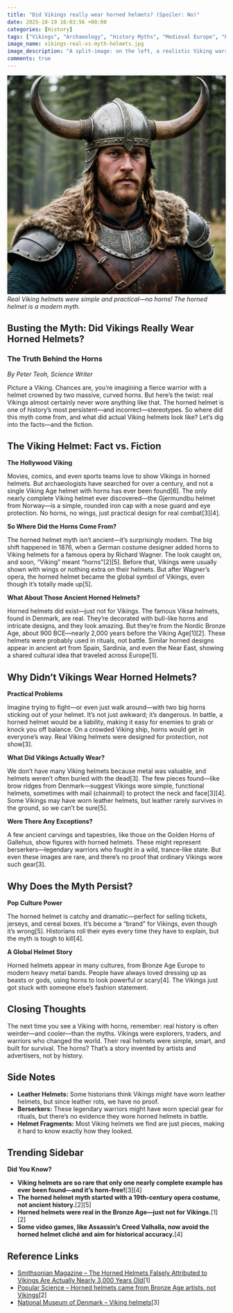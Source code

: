 ```yaml
---
title: "Did Vikings really wear horned helmets? (Spoiler: No)"
date: 2025-10-19 16:03:56 +08:00
categories: [History]
tags: ["Vikings", "Archaeology", "History Myths", "Medieval Europe", "Pop Culture"]
image_name: vikings-real-vs-myth-helmets.jpg
image_description: "A split-image: on the left, a realistic Viking warrior in a simple iron helmet, based on the Gjermundbu find; on the right, a cartoonish Viking with huge, curved horns on his helmet, symbolizing the popular myth. Background hints at a Scandinavian landscape with a Viking longship."
comments: true
---
```



![Real Viking helmets were simple and practical—no horns! The horned helmet is a modern myth.](/assets/images/real-vs-myth-helmets.jpg)
*Real Viking helmets were simple and practical—no horns! The horned helmet is a modern myth.*

<!-- Image Description: A split-image: on the left, a realistic Viking warrior in a simple iron helmet, based on the Gjermundbu find; on the right, a cartoonish Viking with huge, curved horns on his helmet, symbolizing the popular myth. Background hints at a Scandinavian landscape with a Viking longship. -->


## Busting the Myth: Did Vikings Really Wear Horned Helmets?

### The Truth Behind the Horns

*By Peter Teoh, Science Writer*

Picture a Viking. Chances are, you’re imagining a fierce warrior with a helmet crowned by two massive, curved horns. But here’s the twist: real Vikings almost certainly never wore anything like that. The horned helmet is one of history’s most persistent—and incorrect—stereotypes. So where did this myth come from, and what did actual Viking helmets look like? Let’s dig into the facts—and the fiction.

## The Viking Helmet: Fact vs. Fiction

**The Hollywood Viking**

Movies, comics, and even sports teams love to show Vikings in horned helmets. But archaeologists have searched for over a century, and not a single Viking Age helmet with horns has ever been found[6]. The only nearly complete Viking helmet ever discovered—the Gjermundbu helmet from Norway—is a simple, rounded iron cap with a nose guard and eye protection. No horns, no wings, just practical design for real combat[3][4].

**So Where Did the Horns Come From?**

The horned helmet myth isn’t ancient—it’s surprisingly modern. The big shift happened in 1876, when a German costume designer added horns to Viking helmets for a famous opera by Richard Wagner. The look caught on, and soon, “Viking” meant “horns”[2][5]. Before that, Vikings were usually shown with wings or nothing extra on their helmets. But after Wagner’s opera, the horned helmet became the global symbol of Vikings, even though it’s totally made up[5].

**What About Those Ancient Horned Helmets?**

Horned helmets did exist—just not for Vikings. The famous Viksø helmets, found in Denmark, are real. They’re decorated with bull-like horns and intricate designs, and they look amazing. But they’re from the Nordic Bronze Age, about 900 BCE—nearly 2,000 years before the Viking Age[1][2]. These helmets were probably used in rituals, not battle. Similar horned designs appear in ancient art from Spain, Sardinia, and even the Near East, showing a shared cultural idea that traveled across Europe[1].

## Why Didn’t Vikings Wear Horned Helmets?

**Practical Problems**

Imagine trying to fight—or even just walk around—with two big horns sticking out of your helmet. It’s not just awkward; it’s dangerous. In battle, a horned helmet would be a liability, making it easy for enemies to grab or knock you off balance. On a crowded Viking ship, horns would get in everyone’s way. Real Viking helmets were designed for protection, not show[3].

**What Did Vikings Actually Wear?**

We don’t have many Viking helmets because metal was valuable, and helmets weren’t often buried with the dead[3]. The few pieces found—like brow ridges from Denmark—suggest Vikings wore simple, functional helmets, sometimes with mail (chainmail) to protect the neck and face[3][4]. Some Vikings may have worn leather helmets, but leather rarely survives in the ground, so we can’t be sure[5].

**Were There Any Exceptions?**

A few ancient carvings and tapestries, like those on the Golden Horns of Gallehus, show figures with horned helmets. These might represent berserkers—legendary warriors who fought in a wild, trance-like state. But even these images are rare, and there’s no proof that ordinary Vikings wore such gear[3].

## Why Does the Myth Persist?

**Pop Culture Power**

The horned helmet is catchy and dramatic—perfect for selling tickets, jerseys, and cereal boxes. It’s become a “brand” for Vikings, even though it’s wrong[5]. Historians roll their eyes every time they have to explain, but the myth is tough to kill[4].

**A Global Helmet Story**

Horned helmets appear in many cultures, from Bronze Age Europe to modern heavy metal bands. People have always loved dressing up as beasts or gods, using horns to look powerful or scary[4]. The Vikings just got stuck with someone else’s fashion statement.

## Closing Thoughts

The next time you see a Viking with horns, remember: real history is often weirder—and cooler—than the myths. Vikings were explorers, traders, and warriors who changed the world. Their real helmets were simple, smart, and built for survival. The horns? That’s a story invented by artists and advertisers, not by history.

## Side Notes

- **Leather Helmets:** Some historians think Vikings might have worn leather helmets, but since leather rots, we have no proof.
- **Berserkers:** These legendary warriors might have worn special gear for rituals, but there’s no evidence they wore horned helmets in battle.
- **Helmet Fragments:** Most Viking helmets we find are just pieces, making it hard to know exactly how they looked.

## Trending Sidebar

**Did You Know?**

- **Viking helmets are so rare that only one nearly complete example has ever been found—and it’s horn-free!**[3][4]
- **The horned helmet myth started with a 19th-century opera costume, not ancient history.**[2][5]
- **Horned helmets were real in the Bronze Age—just not for Vikings.**[1][2]
- **Some video games, like Assassin’s Creed Valhalla, now avoid the horned helmet cliché and aim for historical accuracy.**[4]

## Reference Links

- [Smithsonian Magazine – The Horned Helmets Falsely Attributed to Vikings Are Actually Nearly 3,000 Years Old](https://www.smithsonianmag.com/smart-news/iconic-viking-horned-helmets-actually-3000-years-old-180979339/)[1]
- [Popular Science – Horned helmets came from Bronze Age artists, not Vikings](https://www.popsci.com/science/viking-horns-truth/)[2]
- [National Museum of Denmark – Viking helmets](https://en.natmus.dk/historical-knowledge/denmark/prehistoric-period-until-1050-ad/the-viking-age/weapons/helmets/)[3]
